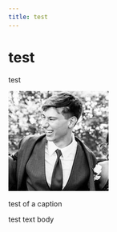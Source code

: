 ```yaml
---
title: test
---
```

# test

test 

![test of a caption ](/img/test/Untitled.jpeg)

test of a caption 

test text body